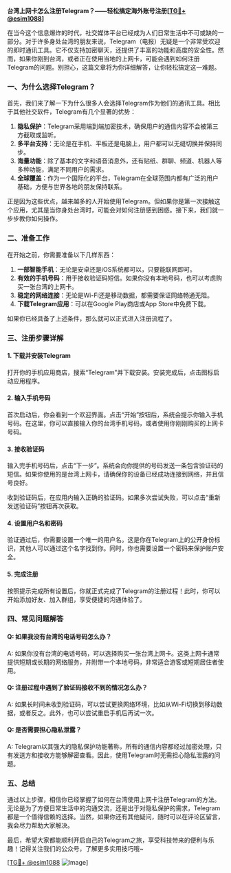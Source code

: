 **台湾上网卡怎么注册Telegram？——轻松搞定海外账号注册[[TG💪+ @esim1088](https://t.me/s/esim1088)]**

在当今这个信息爆炸的时代，社交媒体平台已经成为人们日常生活中不可或缺的一部分。对于许多身处台湾的朋友来说，Telegram（电报）无疑是一个非常受欢迎的即时通讯工具。它不仅支持加密聊天，还提供了丰富的功能和高度的安全性。然而，如果你刚到台湾，或者正在使用当地的上网卡，可能会遇到如何注册Telegram的问题。别担心，这篇文章将为你详细解答，让你轻松搞定这一难题。

### 一、为什么选择Telegram？

首先，我们来了解一下为什么很多人会选择Telegram作为他们的通讯工具。相比于其他社交软件，Telegram有几个显著的优势：

1. **隐私保护**：Telegram采用端到端加密技术，确保用户的通信内容不会被第三方截取或监听。
2. **多平台支持**：无论是在手机、平板还是电脑上，用户都可以无缝切换并保持同步。
3. **海量功能**：除了基本的文字和语音消息外，还有贴纸、群聊、频道、机器人等多种功能，满足不同用户的需求。
4. **全球覆盖**：作为一个国际化的平台，Telegram在全球范围内都有广泛的用户基础，方便与世界各地的朋友保持联系。

正是因为这些优点，越来越多的人开始使用Telegram。但如果你是第一次接触这个应用，尤其是当你身处台湾时，可能会对如何注册感到困惑。接下来，我们就一步步教你如何操作。

### 二、准备工作

在开始之前，你需要准备以下几样东西：

1. **一部智能手机**：无论是安卓还是iOS系统都可以，只要能联网即可。
2. **有效的手机号码**：用于接收验证码短信。如果你没有本地号码，也可以考虑购买一张台湾的上网卡。
3. **稳定的网络连接**：无论是Wi-Fi还是移动数据，都需要保证网络畅通无阻。
4. **下载Telegram应用**：可以在Google Play商店或App Store中免费下载。

如果你已经具备了上述条件，那么就可以正式进入注册流程了。

### 三、注册步骤详解

#### 1. 下载并安装Telegram

打开你的手机应用商店，搜索“Telegram”并下载安装。安装完成后，点击图标启动应用程序。

#### 2. 输入手机号码

首次启动后，你会看到一个欢迎界面。点击“开始”按钮后，系统会提示你输入手机号码。在这里，你可以直接输入你的台湾手机号码，或者使用你刚刚购买的上网卡号码。

#### 3. 接收验证码

输入完手机号码后，点击“下一步”。系统会向你提供的号码发送一条包含验证码的短信。如果你使用的是台湾上网卡，请确保你的设备已经成功连接到网络，并且信号良好。

收到验证码后，在应用内输入正确的验证码。如果多次尝试失败，可以点击“重新发送验证码”按钮再次获取。

#### 4. 设置用户名和密码

验证通过后，你需要设置一个唯一的用户名。这是你在Telegram上的公开身份标识，其他人可以通过这个名字找到你。同时，你也需要设置一个密码来保护账户安全。

#### 5. 完成注册

按照提示完成所有设置后，你就正式完成了Telegram的注册过程！此时，你可以开始添加好友、加入群组，享受便捷的沟通体验了。

### 四、常见问题解答

#### Q: 如果我没有台湾的电话号码怎么办？
A: 如果你没有台湾的电话号码，可以选择购买一张台湾上网卡。这类上网卡通常提供短期或长期的网络服务，并附带一个本地号码，非常适合游客或短期居住者使用。

#### Q: 注册过程中遇到了验证码接收不到的情况怎么办？
A: 如果长时间未收到验证码，可以尝试更换网络环境，比如从Wi-Fi切换到移动数据，或者反之。此外，也可以尝试重启手机后再试一次。

#### Q: 是否需要担心隐私泄露？
A: Telegram以其强大的隐私保护功能著称，所有的通信内容都经过加密处理，只有发送方和接收方能够解密查看。因此，使用Telegram时无需担心隐私泄露的问题。

### 五、总结

通过以上步骤，相信你已经掌握了如何在台湾使用上网卡注册Telegram的方法。无论是为了方便日常生活中的沟通交流，还是出于对隐私保护的需求，Telegram都是一个值得信赖的选择。当然，如果你还有其他疑问，随时可以在评论区留言，我会尽力帮助大家解决。

最后，希望大家都能顺利开启自己的Telegram之旅，享受科技带来的便利与乐趣！记得关注我们的公众号，了解更多实用技巧哦~

[[TG💪+ @esim1088](https://t.me/s/esim1088) ![Image](https://i.postimg.cc/4NQfJmqS/Snipaste-2025-05-13-00-14-12.png)]